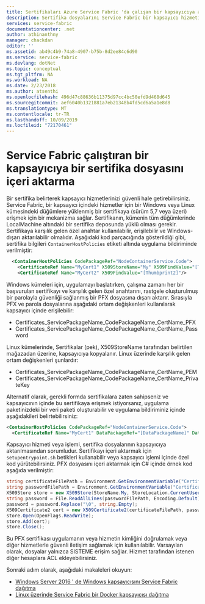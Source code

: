 ```yaml
---
title: Sertifikaları Azure Service Fabric 'da çalışan bir kapsayıcıya aktarma | Microsoft Docs
description: Sertifika dosyalarını Service Fabric bir kapsayıcı hizmetine aktarmak için hemen öğrenin.
services: service-fabric
documentationcenter: .net
author: athinanthny
manager: chackdan
editor: ''
ms.assetid: ab49c4b9-74a8-4907-b75b-8d2ee84c6d90
ms.service: service-fabric
ms.devlang: dotNet
ms.topic: conceptual
ms.tgt_pltfrm: NA
ms.workload: NA
ms.date: 2/23/2018
ms.author: atsenthi
ms.openlocfilehash: 496d47c88636b11375d97cc4bc50efd9d468d645
ms.sourcegitcommit: aef6040b1321881a7eb21348b4fd5cd6a5a1e8d8
ms.translationtype: MT
ms.contentlocale: tr-TR
ms.lasthandoff: 10/09/2019
ms.locfileid: "72170461"
---
```

# <a name="import-a-certificate-file-into-a-container-running-on-service-fabric"></a>Service Fabric çalıştıran bir kapsayıcıya bir sertifika dosyasını içeri aktarma

Bir sertifika belirterek kapsayıcı hizmetlerinizi güvenli hale getirebilirsiniz. Service Fabric, bir kapsayıcı içindeki hizmetler için bir Windows veya Linux kümesindeki düğümlere yüklenmiş bir sertifikaya (sürüm 5,7 veya üzeri) erişmek için bir mekanizma sağlar. Sertifikanın, kümenin tüm düğümlerinde LocalMachine altındaki bir sertifika deposunda yüklü olması gerekir. Sertifikaya karşılık gelen özel anahtar kullanılabilir, erişilebilir ve Windows-dışarı aktarılabilir olmalıdır. Aşağıdaki kod parçacığında gösterildiği gibi, sertifika bilgileri `ContainerHostPolicies` etiketi altında uygulama bildiriminde verilmiştir:

```xml
  <ContainerHostPolicies CodePackageRef="NodeContainerService.Code">
    <CertificateRef Name="MyCert1" X509StoreName="My" X509FindValue="[Thumbprint1]"/>
    <CertificateRef Name="MyCert2" X509FindValue="[Thumbprint2]"/>
 ```

Windows kümeleri için, uygulamayı başlatırken, çalışma zamanı her bir başvurulan sertifikayı ve karşılık gelen özel anahtarını, rastgele oluşturulmuş bir parolayla güvenliği sağlanmış bir PFX dosyasına dışarı aktarır. Sırasıyla PFX ve parola dosyalarına aşağıdaki ortam değişkenleri kullanılarak kapsayıcı içinde erişilebilir: 

* Certificates_ServicePackageName_CodePackageName_CertName_PFX
* Certificates_ServicePackageName_CodePackageName_CertName_Password

Linux kümelerinde, Sertifikalar (pek), X509StoreName tarafından belirtilen mağazadan üzerine, kapsayıcıya kopyalanır. Linux üzerinde karşılık gelen ortam değişkenleri şunlardır:

* Certificates_ServicePackageName_CodePackageName_CertName_PEM
* Certificates_ServicePackageName_CodePackageName_CertName_PrivateKey

Alternatif olarak, gerekli formda sertifikalara zaten sahipseniz ve kapsayıcının içinde bu sertifikaya erişmek istiyorsanız, uygulama paketinizdeki bir veri paketi oluşturabilir ve uygulama bildiriminiz içinde aşağıdakileri belirtebilirsiniz:

```xml
<ContainerHostPolicies CodePackageRef="NodeContainerService.Code">
  <CertificateRef Name="MyCert1" DataPackageRef="[DataPackageName]" DataPackageVersion="[Version]" RelativePath="[Relative Path to certificate inside DataPackage]" Password="[password]" IsPasswordEncrypted="[true/false]"/>
 ```

Kapsayıcı hizmeti veya işlemi, sertifika dosyalarının kapsayıcıya aktarılmasından sorumludur. Sertifikayı içeri aktarmak için `setupentrypoint.sh` betikleri kullanabilir veya kapsayıcı işlemi içinde özel kod yürütebilirsiniz. PFX dosyasını içeri aktarmak için C# içinde örnek kod aşağıda verilmiştir:

```csharp
string certificateFilePath = Environment.GetEnvironmentVariable("Certificates_MyServicePackage_NodeContainerService.Code_MyCert1_PFX");
string passwordFilePath = Environment.GetEnvironmentVariable("Certificates_MyServicePackage_NodeContainerService.Code_MyCert1_Password");
X509Store store = new X509Store(StoreName.My, StoreLocation.CurrentUser);
string password = File.ReadAllLines(passwordFilePath, Encoding.Default)[0];
password = password.Replace("\0", string.Empty);
X509Certificate2 cert = new X509Certificate2(certificateFilePath, password, X509KeyStorageFlags.MachineKeySet | X509KeyStorageFlags.PersistKeySet);
store.Open(OpenFlags.ReadWrite);
store.Add(cert);
store.Close();
```
Bu PFX sertifikası uygulamanın veya hizmetin kimliğini doğrulamak veya diğer hizmetlerle güvenli iletişim sağlamak için kullanılabilir. Varsayılan olarak, dosyalar yalnızca SISTEME erişim sağlar. Hizmet tarafından istenen diğer hesaplara ACL ekleyebilirsiniz.

Sonraki adım olarak, aşağıdaki makaleleri okuyun:

* [Windows Server 2016 ' de Windows kapsayıcısını Service Fabric dağıtma](service-fabric-get-started-containers.md)
* [Linux üzerinde Service Fabric bir Docker kapsayıcısı dağıtma](service-fabric-get-started-containers-linux.md)
